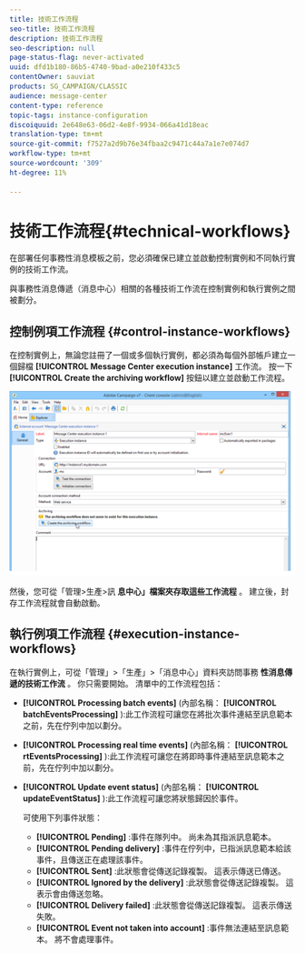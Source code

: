 ```yaml
---
title: 技術工作流程
seo-title: 技術工作流程
description: 技術工作流程
seo-description: null
page-status-flag: never-activated
uuid: dfd1b180-86b5-4740-9bad-a0e210f433c5
contentOwner: sauviat
products: SG_CAMPAIGN/CLASSIC
audience: message-center
content-type: reference
topic-tags: instance-configuration
discoiquuid: 2e648e63-06d2-4e8f-9934-066a41d18eac
translation-type: tm+mt
source-git-commit: f7527a2d9b76e34fbaa2c9471c44a7a1e7e074d7
workflow-type: tm+mt
source-wordcount: '309'
ht-degree: 11%

---
```



# 技術工作流程{#technical-workflows}

在部署任何事務性消息模板之前，您必須確保已建立並啟動控制實例和不同執行實例的技術工作流。

與事務性消息傳遞（消息中心）相關的各種技術工作流在控制實例和執行實例之間被劃分。

## 控制例項工作流程 {#control-instance-workflows}

在控制實例上，無論您註冊了一個或多個執行實例，都必須為每個外部帳戶建立一個歸檔 **[!UICONTROL Message Center execution instance]** 工作流。 按一下 **[!UICONTROL Create the archiving workflow]** 按鈕以建立並啟動工作流程。

![](assets/messagecenter_archiving_002.png)

然後，您可從「管理>生產>訊 **息中心」檔案夾存取這些工作流程** 。 建立後，封存工作流程就會自動啟動。

<!--**Minimal architecture**

Once the control and execution modules are installed on the same instance, you must create the archiving workflow using the deployment wizard. Click the **[!UICONTROL Create the archiving workflow]** button to create and start the workflow.

![](assets/messagecenter_archiving_001.png)-->

## 執行例項工作流程 {#execution-instance-workflows}

在執行實例上，可從「管理」>「生產」>「消息中心」資料夾訪問事務 **性消息傳遞的技術工作流** 。 你只需要開始。 清單中的工作流程包括：

* **[!UICONTROL Processing batch events]** (內部名稱： **[!UICONTROL batchEventsProcessing]** ):此工作流程可讓您在將批次事件連結至訊息範本之前，先在佇列中加以劃分。
* **[!UICONTROL Processing real time events]** (內部名稱： **[!UICONTROL rtEventsProcessing]** ):此工作流程可讓您在將即時事件連結至訊息範本之前，先在佇列中加以劃分。
* **[!UICONTROL Update event status]** (內部名稱： **[!UICONTROL updateEventStatus]** ):此工作流程可讓您將狀態歸因於事件。

   可使用下列事件狀態：

   * **[!UICONTROL Pending]** :事件在隊列中。 尚未為其指派訊息範本。
   * **[!UICONTROL Pending delivery]** :事件在佇列中，已指派訊息範本給該事件，且傳送正在處理該事件。
   * **[!UICONTROL Sent]** :此狀態會從傳送記錄複製。 這表示傳送已傳送。
   * **[!UICONTROL Ignored by the delivery]** :此狀態會從傳送記錄複製。 這表示會由傳送忽略。
   * **[!UICONTROL Delivery failed]** :此狀態會從傳送記錄複製。 這表示傳送失敗。
   * **[!UICONTROL Event not taken into account]** :事件無法連結至訊息範本。 將不會處理事件。

